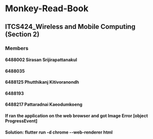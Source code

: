 # Monkey-Read-Book
## ITCS424_Wireless and Mobile Computing (Section 2)
### Members
#### 6488002 Sirasan Srijirapattanakul
#### 6488035
#### 6488125 Phutthikanj Kitivoranondh
#### 6488193
#### 6488217 Pattaradnai Kaeodumkoeng
#### If ran the application on the web browser and got Image Error [object ProgressEvent]
#### Solution: flutter run -d chrome --web-renderer html
